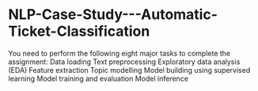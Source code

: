 # NLP-Case-Study---Automatic-Ticket-Classification
You need to perform the following eight major tasks to complete the assignment:  Data loading  Text preprocessing  Exploratory data analysis (EDA)  Feature extraction  Topic modelling   Model building using supervised learning  Model training and evaluation  Model inference
